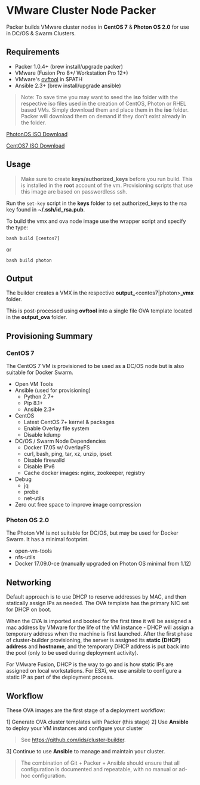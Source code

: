 # VMware Cluster Node Packer
Packer builds VMware cluster nodes in **CentOS 7** & **Photon OS 2.0** for use in DC/OS & Swarm Clusters.

## Requirements
  - Packer 1.0.4+ (brew install/upgrade packer)
  - VMware (Fusion Pro 8+/ Workstation Pro 12+)
  - VMware's [ovftool](https://my.vmware.com/web/vmware/details?downloadGroup=OVFTOOL420-OSS&productId=614)  in $PATH
  - Ansible 2.3+ (brew install/upgrade ansible)

> Note: To save time you may want to seed the __iso__ folder with the respective iso files used in the creation of CentOS, Photon or RHEL based VMs.  Simply download them and place them in the __iso__ folder. Packer will download them on demand if they don't exist already in the folder.

[PhotonOS ISO Download](http://dl.bintray.com/vmware/photon/2.0/GA/iso/photon-2.0-304b817.iso)

[CentOS7 ISO Download](http://mirrors.sonic.net/centos/7/isos/x86_64/CentOS-7-x86_64-Minimal-1804.iso)

## Usage
> Make sure to create **keys/authorized_keys** before you run build.  This is installed in the **root** account of the vm.  Provisioning scripts that use this image are based on passwordless ssh.

Run the `set-key` script in the **keys** folder to set authorized_keys to the rsa key found in **~/.ssh/id_rsa.pub**.

To build the vmx and ova node image use the wrapper script and specify the type:

    bash build [centos7]

or

    bash build photon


## Output
The builder creates a VMX in the respective **output_**<centos7|photon>**_vmx** folder.

This is post-processed using **ovftool** into a single file OVA template located in the **output_ova** folder.

## Provisioning Summary
### CentOS 7
The CentOS 7 VM is provisioned to be used as a DC/OS node but is also suitable for Docker Swarm.

- Open VM Tools
- Ansible (used for provisioning)
  - Python 2.7+
  - Pip 8.1+
  - Ansible 2.3+
- CentOS
  - Latest CentOS 7+ kernel & packages
  - Enable Overlay file system
  - Disable kdump
- DC/OS / Swarm Node Dependencies
  - Docker 17.05 w/ OverlayFS
  - curl, bash, ping, tar, xz, unzip, ipset
  - Disable firewalld
  - Disable IPv6
  - Cache docker images: nginx, zookeeper, registry
- Debug
  - jq
  - probe
  - net-utils
- Zero out free space to improve image compression

### Photon OS 2.0
The Photon VM is not suitable for DC/OS, but may be used for Docker Swarm.  It has a minimal footprint.

- open-vm-tools
- nfs-utils
- Docker 17.09.0-ce (manually upgraded on Photon OS minimal from 1.12)

## Networking
Default approach is to use DHCP to reserve addresses by MAC, and then statically assign IPs as needed. The OVA template has the primary NIC set for DHCP on boot.

When the OVA is imported and booted for the first time it will be assigned a mac address by VMware for the life of the VM instance - DHCP will assign a temporary address when the machine is first launched.  After the first phase of cluster-builder provisioning, the server is assigned its **static (DHCP) address** and **hostname**, and the temporary DHCP address is put back into the pool (only to be used during deployment activity).

For VMware Fusion, DHCP is the way to go and is how static IPs are assigned on local workstations. For ESXi, we use ansible to configure a static IP as part of the deployment process.

## Workflow
These OVA images are the first stage of a deployment workflow:

1] Generate OVA cluster templates with Packer (this stage)
2] Use **Ansible** to deploy your VM instances and configure your cluster

> See https://github.com/ids/cluster-builder.

3] Continue to use **Ansible** to manage and maintain your cluster.

> The combination of Git + Packer + Ansible should ensure that all configuration is documented and repeatable, with no manual or ad-hoc configuration.

